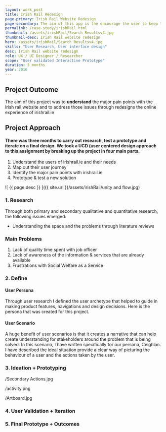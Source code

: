 ```yaml
---
layout: work_post
title: Irish Rail Redesign
page-primary: Irish Rail Website Redesign
page-secondary: The aim of this app is the encourage the user to keep their personal, contact and career / education information up to date. Within the app the user is be able to
permalink: /case-study/irishRail.html
thumbnail: /assets/irishRail/Search Resultsv4.jpg
thumbnail-desc: Irish Rail website redesign
hero: /assets/irishRail/Search Resultsv4.jpg
skills: "User Research, User interface design"
desc: Irish Rail website redesign
role: UX / UI Designer / Researcher
scope: "User validated Interactive Prototype"
duration: 3 months
year: 2016
---
```



## Project Outcome

The aim of this project was to **understand** the major pain points with the Irish rail website and to address those issues through redesigns the online experience of irishrail.ie


## Project Approach

#### There was three months to carry out research, test a prototype and iterate on a final design. We took a UCD (user centered design approach to this assignment by breaking up the project in  four main parts. 

1. Understand the users of irishrail.ie and their needs
2. Map out their user journey
3. Identify the major pain points with irishrail.ie
4. Prototype & test a new solution

![ {{ page.desc }} ]({{ site.url }}/assets/irishRail/unity and flow.jpg)


### 1. Research
Through both primary and secondary qualitative and quantitative research, the following issues emerged:

* Understanding the space and the problems through literature  reviews

### Main Problems

1. Lack of quality time spent with job officer
2. Lack of awareness of the information & services that are already available
2. Frustrations with Social Welfare as a Service



### 2. Define


#### User Persona

Through user research I defined the user archetype that helped to guide in making product features, navigations and design decisions. Here is the persona that was created for this project.

#### User Scenario

A huge benefit of user scenarios is that it creates a narrative that can help create understanding for stakeholders around the problem that is being solved. In this scenario, I have written specifically for our persona, Ceighlan. I have described the ideal situation provide a clear way of picturing the behaviour of a user and the actions taken by the user.

### 3. Ideation + Prototyping

/Secondary Actions.jpg

/activity.png

/Artboard.jpg

### 4. User Validation + Iteration
### 5. Final Prototype + Outcomes
